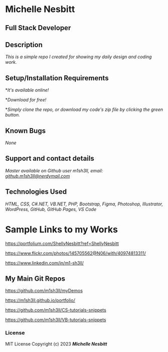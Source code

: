 # Michelle Nesbitt

## Full Stack Developer


## Description

*This is a simple repo I created for showing my daily design and coding work.*

## Setup/Installation Requirements

**It's available online!*

**Download for free!*

**Simply clone the repo, or download my code's zip file by clicking the green button.*

## Known Bugs

*None*

## Support and contact details

*Master available on Github user m1sh3ll, email: github.m1sh3ll@nerdymail.com*

## Technologies Used

*HTML, CSS, C#.NET, VB.NET, PHP, Bootstrap, Figma, Photoshop, Illustrator, WordPress, GitHub, GitHub Pages, VS Code*

# Sample Links to my Works

https://portfolium.com/ShellyNesbitt?ref=ShellyNesbitt

https://www.flickr.com/photos/145705562@N06/with/40974813311/

https://www.linkedin.com/in/m1-sh3ll/

## My Main Git Repos

https://github.com/m1sh3ll/myDemos

https://m1sh3ll.github.io/portfolio/

https://github.com/m1sh3ll/CS-tutorials-snippets

https://github.com/m1sh3ll/VB-tutorials-snippets

### License

MIT License
Copyright (c) 2023 ***Michelle Nesbitt***





